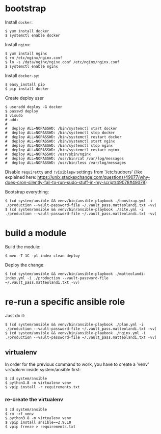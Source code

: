 # bootstrap

Install `docker`:

    $ yum install docker
    $ systemctl enable docker

Install `nginx`:

    $ yum install nginx
    $ rm /etc/nginx/nginx.conf
    $ ln -s /data/nginx/nginx.conf /etc/nginx/nginx.conf
    $ systemctl enable nginx

Install `docker-py`:

    $ easy_install pip
    $ pip install docker

Create deploy user

    $ useradd deploy -G docker
    $ passwd deploy
    $ visudo
    # add:
    #
    #  deploy ALL=NOPASSWD: /bin/systemctl start docker
    #  deploy ALL=NOPASSWD: /bin/systemctl stop docker
    #  deploy ALL=NOPASSWD: /bin/systemctl restart docker
    #  deploy ALL=NOPASSWD: /bin/systemctl start nginx
    #  deploy ALL=NOPASSWD: /bin/systemctl stop nginx
    #  deploy ALL=NOPASSWD: /bin/systemctl restart nginx
    #  deploy ALL=NOPASSWD: /usr/sbin/nginx
    #  deploy ALL=NOPASSWD: /usr/bin/cat /var/log/messages
    #  deploy ALL=NOPASSWD: /usr/bin/less /var/log/messages

Disable `requiretty` and `!visiblepw` settings from '/etc/sudoers' (like
explained here:
<https://unix.stackexchange.com/questions/49077/why-does-cron-silently-fail-to-run-sudo-stuff-in-my-script/49078#49078>)

Bootstrap everything:

    $ (cd system/ansible && venv/bin/ansible-playbook ./boostrap.yml -i ./production --vault-password-file ~/.vault_pass.matteolandi.txt -vv)
    $ (cd system/ansible && venv/bin/ansible-playbook ./site.yml -i ./production --vault-password-file ~/.vault_pass.matteolandi.txt -vv)

# build a module

Build the module:

    $ mvn -T 1C -pl index clean deploy

Deploy the change:

    $ (cd system/ansible && venv/bin/ansible-playbook ./matteolandi-index.yml -i ./production --vault-password-file ~/.vault_pass.matteolandi.txt -vv)


# re-run a specific ansible role

Just do it:

    $ (cd system/ansible && venv/bin/ansible-playbook ./plan.yml -i ./production --vault-password-file ~/.vault_pass.matteolandi.txt -vv)
    $ (cd system/ansible && venv/bin/ansible-playbook ./nginx.yml -i ./production --vault-password-file ~/.vault_pass.matteolandi.txt -vv)

## virtualenv

In order for the previous command to work, you have to create a 'venv'
_virtualenv_ inside system/ansible first:

    $ cd system/ansible
    $ python3.8 -m virtualenv venv
    $ vpip install -r requirements.txt

### re-create the virtualenv

    $ cd system/ansible
    $ rm -rf venv
    $ python3.8 -m virtualenv venv
    $ vpip install ansible==2.9.10
    $ vpip freeze > requirements.txt
